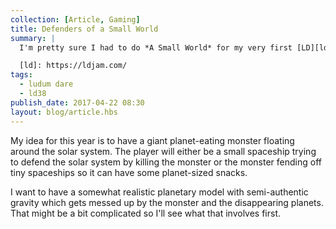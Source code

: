 ```yaml
---
collection: [Article, Gaming]
title: Defenders of a Small World
summary: |
  I'm pretty sure I had to do *A Small World* for my very first [LD][ld] in 2012. I didn't finish but you can see [a video of the game play](https://www.youtube.com/watch?v=E_JuDYU3y-M) on youtube.

  [ld]: https://ldjam.com/
tags: 
  - ludum dare
  - ld38
publish_date: 2017-04-22 08:30
layout: blog/article.hbs
---
```


My idea for this year is to have a giant planet-eating monster floating around the solar system. The player will either be a small spaceship trying to defend the solar system by killing the monster or the monster fending off tiny spaceships so it can have some planet-sized snacks.

I want to have a somewhat realistic planetary model with semi-authentic gravity which gets messed up by the monster and the disappearing planets. That might be a bit complicated so I'll see what that involves first.
